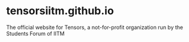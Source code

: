 # tensorsiitm.github.io
The official website for Tensors, a not-for-profit organization run by the Students Forum of IITM
